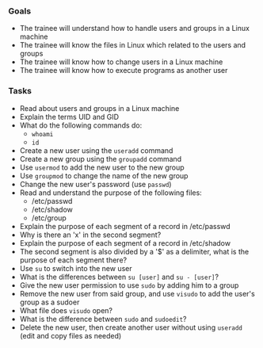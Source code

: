
### Goals
- The trainee will understand how to handle users and groups in a Linux machine
- The trainee will know the files in Linux which related to the users and groups
- The trainee will know how to change users in a Linux machine
- The trainee will know how to execute programs as another user

### Tasks
- Read about users and groups in a Linux machine
- Explain the terms UID and GID
- What do the following commands do:
  - `whoami`
  - `id`
- Create a new user using the `useradd` command
- Create a new group using the `groupadd` command
- Use `usermod` to add the new user to the new group
- Use `groupmod` to change the name of the new group
- Change the new user's password (use `passwd`)
- Read and understand the purpose of the following files:
  - /etc/passwd
  - /etc/shadow
  - /etc/group
- Explain the purpose of each segment of a record in /etc/passwd
- Why is there an 'x' in the second segment?
- Explain the purpose of each segment of a record in /etc/shadow
- The second segment is also divided by a '$' as a delimiter, what is the purpose of each segment there?
- Use `su` to switch into the new user
- What is the differences between `su [user]` and `su - [user]`?
- Give the new user permission to use `sudo` by adding him to a group
- Remove the new user from said group, and use `visudo` to add the user's group as a sudoer
- What file does `visudo` open?
- What is the difference between `sudo` and `sudoedit`?
- Delete the new user, then create another user without using `useradd` (edit and copy files as needed)
